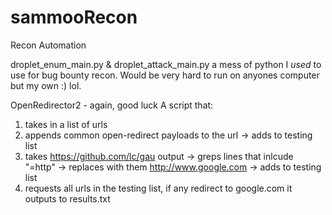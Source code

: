 # sammooRecon
Recon Automation

droplet_enum_main.py & droplet_attack_main.py
a mess of python I *used* to use for bug bounty recon. Would be very hard to run on anyones computer but my own :) lol.

OpenRedirector2 - again, good luck
A script that:

  1. takes in a list of urls
  2. appends common open-redirect payloads to the url -> adds to testing list
  3. takes https://github.com/lc/gau output -> greps lines that inlcude "=http" -> replaces with them http://www.google.com -> adds to testing list
  4. requests all urls in the testing list, if any redirect to google.com it outputs to results.txt
